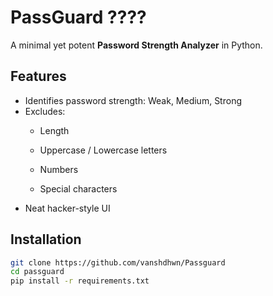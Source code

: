 # PassGuard ????

A minimal yet potent **Password Strength Analyzer** in Python.

## Features
- Identifies password strength: Weak, Medium, Strong
- Excludes:
  - Length

  - Uppercase / Lowercase letters
  - Numbers
  - Special characters
- Neat hacker-style UI

## Installation
```bash
git clone https://github.com/vanshdhwn/Passguard
cd passguard
pip install -r requirements.txt
```
